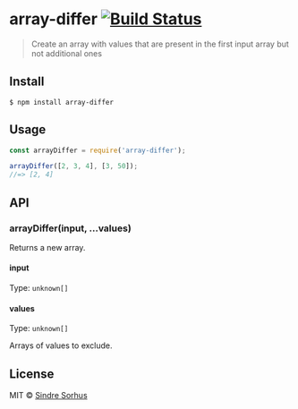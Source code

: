 # array-differ [![Build Status](https://travis-ci.org/sindresorhus/array-differ.svg?branch=master)](https://travis-ci.org/sindresorhus/array-differ)

> Create an array with values that are present in the first input array but not additional ones


## Install

```
$ npm install array-differ
```


## Usage

```js
const arrayDiffer = require('array-differ');

arrayDiffer([2, 3, 4], [3, 50]);
//=> [2, 4]
```

## API

### arrayDiffer(input, ...values)

Returns a new array.

#### input

Type: `unknown[]`

#### values

Type: `unknown[]`

Arrays of values to exclude.


## License

MIT © [Sindre Sorhus](https://sindresorhus.com)
